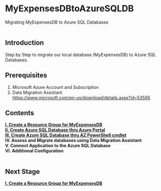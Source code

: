 # MyExpensesDBtoAzureSQLDB
Migrating MyExpensesDB to Azure SQL Databases
<br/>
<br/>

**Introduction**
------------------------------------------------------------------------------------------------------------------------------------
Step by Step to migrate our local database (MyExpensesDB) to Azure SQL Databases.
<br/>

**Prerequisites**
------------------------------------------------------------------------------------------------------------------------------------
1. Microsoft Azure Account and Subscription
2. Data Migration Assistant                                             <br/>
   https://www.microsoft.com/en-us/download/details.aspx?id=53595

**Contents**
------------------------------------------------------------------------------------------------------------------------------------
[**I. Create a Resource Group for MyExpensesDB**](https://github.com/fortehub/MyExpensesDBtoAzureSQLDB/blob/35086baf706a60c4288fc0b5470ddbb3d05ae4a7/I.%20Create%20a%20Resource%20Group%20for%20MyExpensesDB.md)     <br/>
[**II. Create Azure SQL Database thru Azure Portal**](https://github.com/fortehub/MyExpensesDBtoAzureSQLDB/blob/b4c88686d49bfcb0b24f3dff0c97a31fcf7138cd/II.%20Create%20Azure%20SQL%20Database%20thru%20Azure%20Portal.md) <br/>[**III. Create Azure SQL Database thru AZ PowerShell cmdlet**](https://github.com/fortehub/MyExpensesDBtoAzureSQLDB/blob/2f8c761d87ce8b83558bc068d68e00e6cd1c7019/III.%20Create%20Azure%20SQL%20Database%20thru%20AZ%20PowerShell%20cmdlet.md)<br/>
**IV. Assess and Migrate databases using Data Migration Assistant**     <br/>
**V. Connect Application to the Azure SQL Database**                    <br/>
**VI. Additional Configuration**                                        <br/>
<br/>

**Next Stage**
------------------------------------------------------------------------------------------------------------------------------------

[**I. Create a Resource Group for MyExpensesDB**](https://github.com/fortehub/MyExpensesDBtoAzureSQLDB/blob/35086baf706a60c4288fc0b5470ddbb3d05ae4a7/I.%20Create%20a%20Resource%20Group%20for%20MyExpensesDB.md)
